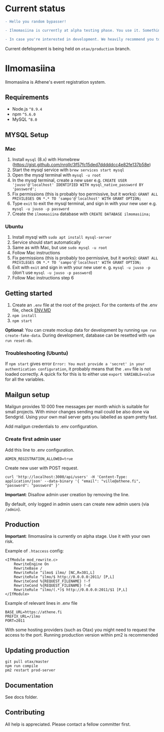 # Current status

```diff
- Hello you random bypasser! 

- Ilmomasiina is currently at alpha testing phase. You use it. Something breaks? You fix it.

- In case you're interested in development. We heavily recommend you to contact @peksi

```

Current defelopment is being held on `otax/production` branch.


# Ilmomasiina

Ilmomasiina is Athene's event registration system.

## Requirements

- Node.js `^8.9.4`
- npm `^5.6.0`
- MySQL `^8.0`

## MYSQL Setup
### Mac
1. Install `mysql` (8.x) with Homebrew (https://gist.github.com/nrollr/3f57fc15ded7dddddcc4e82fe137b58e)
2. Start the mysql service with `brew services start mysql`
3. Open the mysql terminal with `mysql -u root`
4. In the mysql terminal, create a new user e.g. `CREATE USER 'juuso'@'localhost' IDENTIFIED WITH mysql_native_password BY 'password';`
5. Fix permissions (this is probably too permissive, but it works): `GRANT ALL PRIVILEGES ON *.* TO 'sampo'@'localhost' WITH GRANT OPTION;`
6. Type `exit` to exit the mysql terminal, and sign in with your new user e.g. `mysql -u juuso -p password`
7. Create the `ilmomasiina` database with `CREATE DATABASE ilmomasiina;`

### Ubuntu
1. Install mysql with `sudo apt install mysql-server`
2. Service should start automatically
3. Same as with Mac, but use `sudo mysql -u root`
4. Follow Mac instructions
5. Fix permissions (this is probably too permissive, but it works): `GRANT ALL PRIVILEGES ON *.* TO 'sampo'@'localhost' WITH GRANT OPTION;`
6. Exit with `exit` and sign in with your new user e. g. `mysql -u juuso -p` (don't use `mysql -u juuso -p password`)
7. Follow Mac instructions step 6 

## Getting started

1. Create an `.env` file at the root of the project. For the contents of the .env file, check [ENV.MD](./ENV.MD)
2. `npm install`
3. `npm start`

**Optional**: You can create mockup data for development by running `npm run create-fake-data`. During development, database can be resetted with `npm run reset-db`.

### Troubleshooting (Ubuntu)
If `npm start` gives error `Error: You must provide a 'secret' in your authentication configuration`, it probably means that the `.env` file is not loaded correctly. A quick fix for this is to either use `export VARIABLE=value` for all the variables.

## Mailgun setup

Mailgun provides 10 000 free messages per month which is suitable for small projects. With minor changes sending mail could be also done via Sendgrid. Using your own mail server gets you labelled as spam pretty fast.

Add mailgun credentials to .env configuration.

### Create first admin user

Add this line to .env configuration.

```
ADMIN_REGISTRATION_ALLOWED=true
```

Create new user with POST request.

```
curl 'http://localhost:3000/api/users' -H 'Content-Type: application/json' --data-binary '{ "email": "ville@athene.fi", "password": "password" }'
```

**Important**: Disallow admin user creation by removing the line.

By default, only logged in admin users can create new admin users (via `/admin`).

## Production

**Important**: Ilmomasiina is currently on alpha stage. Use it with your own risk.

Example of `.htaccess` config:

```
<IfModule mod_rewrite.c>
    RewriteEngine On
    RewriteBase /
    RewriteRule ^ilmo$ ilmo/ [NC,R=301,L]
    RewriteRule ^ilmo/$ http://0.0.0.0:2011/ [P,L]
    RewriteCond %{REQUEST_FILENAME} !-f
    RewriteCond %{REQUEST_FILENAME} !-d
    RewriteRule ^ilmo/(.*)$ http://0.0.0.0:2011/$1 [P,L]
</IfModule>
```

Example of relevant lines in .env file

```
BASE_URL=https://athene.fi
PREFIX_URL=/ilmo
PORT=2011
```

With some hosting providers (such as Otax) you might need to request the access to the port.
Running production version within pm2 is recommended

## Updating production

```
git pull otax/master
npm run compile
pm2 restart prod-server
```

## Documentation

See docs folder.

## Contributing

All help is appreciated. Please contact a fellow committer first.
